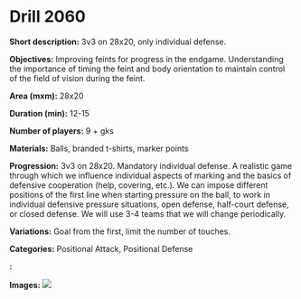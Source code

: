 # Drill 2060

**Short description:**
3v3 on 28x20, only individual defense.

**Objectives:**
Improving feints for progress in the endgame. Understanding the importance of timing the feint and body orientation to maintain control of the field of vision during the feint.

**Area (mxm):**
28x20

**Duration (min):**
12-15

**Number of players:**
9 + gks

**Materials:**
Balls, branded t-shirts, marker points

**Progression:**
3v3 on 28x20. Mandatory individual defense. A realistic game through which we influence individual aspects of marking and the basics of defensive cooperation (help, covering, etc.). We can impose different positions of the first line when starting pressure on the ball, to work in individual defensive pressure situations, open defense, half-court defense, or closed defense. We will use 3-4 teams that we will change periodically.

**Variations:**
Goal from the first, limit the number of touches.

**Categories:**
Positional Attack, Positional Defense

**:**


**Images:**
![](https://www.coachingfutsal.com/\images\f155a269-0964-4ca1-826c-470eb7d3e484_129.png)


